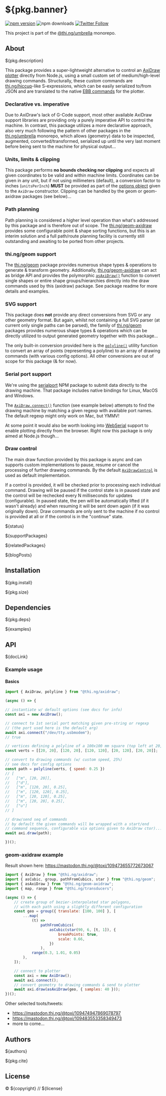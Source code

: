 # ${pkg.banner}

[![npm version](https://img.shields.io/npm/v/${pkg.name}.svg)](https://www.npmjs.com/package/${pkg.name})
![npm downloads](https://img.shields.io/npm/dm/${pkg.name}.svg)
[![Twitter Follow](https://img.shields.io/twitter/follow/thing_umbrella.svg?style=flat-square&label=twitter)](https://twitter.com/thing_umbrella)

This project is part of the
[@thi.ng/umbrella](https://github.com/thi-ng/umbrella/) monorepo.

<!-- TOC -->

## About

${pkg.description}

This package provides a super-lightweight alternative to control an [AxiDraw
plotter](https://axidraw.com/) directly from Node.js, using a small custom set
of medium/high-level drawing commands. Structurally, these custom commands are
[thi.ng/hiccup](https://github.com/thi-ng/umbrella/blob/develop/packages/hiccup/)-like
S-expressions, which can be easily serialized to/from JSON and are translated to
the native [EBB commands](https://evil-mad.github.io/EggBot/ebb.html) for the
plotter.

### Declarative vs. imperative

Due to AxiDraw's lack of G-Code support, most other available AxiDraw support
libraries are providing only a purely imperative API to control the machine. In
contrast, this package utilizes a more declarative approach, also very much
following the pattern of other packages in the
[thi.ng/umbrella](https://github.com/thi-ng/umbrella/) monorepo, which allows
(geometry) data to be inspected, augmented, converted/transformed, serialized up
until the very last moment before being sent to the machine for physical
output...

### Units, limits & clipping

This package performs **no bounds checking nor clipping** and expects all given
coordinates to be valid and within machine limits. Coordinates can be given in
any unit, but if not using millimeters (default), a conversion factor to inches
(`unitsPerInch`) **MUST** be provided as part of the [options
object](https://docs.thi.ng/umbrella/axidraw/interfaces/AxiDrawOpts.html) given
to the `AxiDraw` constructor. Clipping can be handled by the geom or
geom-axidraw packages (see below)...

### Path planning

Path planning is considered a higher level operation than what's addressed by
this package and is therefore out of scope. The
[thi.ng/geom-axidraw](https://github.com/thi-ng/umbrella/tree/develop/packages/geom-axidraw)
provides some configurable point & shape sorting functions, but this is an
interim solution and a full path/route planning facility is currently still
outstanding and awaiting to be ported from other projects.

### thi.ng/geom support

The [thi.ng/geom](https://github.com/thi-ng/umbrella/tree/develop/packages/geom)
package provides numerous shape types & operations to generate & transform
geometry. Additionally,
[thi.ng/geom-axidraw](https://github.com/thi-ng/umbrella/tree/develop/packages/geom-axidraw)
can act as bridge API and provides the polymorphic
[`asAxiDraw()`](https://docs.thi.ng/umbrella/geom-axidraw/functions/asAxiDraw.html)
function to convert single shapes or entire shape groups/hierarchies directly
into the draw commands used by this (axidraw) package. See package readme for
more details and examples.

### SVG support

This package does **not** provide any direct conversions from SVG or any other
geometry format. But again, whilst not containing a full SVG parser (at current
only single paths can be parsed), the family of
[thi.ng/geom](https://github.com/thi-ng/umbrella/tree/develop/packages/geom)
packages provides numerous shape types & operations which can be directly
utilized to output generated geometry together with this package...

The only built-in conversion provided here is the
[`polyline()`](https://docs.thi.ng/umbrella/axidraw/functions/polyline.html)
utility function to convert an array of points (representing a polyline) to an
array of drawing commands (with various config options). All other conversions
are out of scope for this package (& for now).

### Serial port support

We're using the [serialport](https://serialport.io/) NPM package to submit data
directly to the drawing machine. That package includes native bindings for
Linux, MacOS and Windows.

The
[`AxiDraw.connect()`](https://docs.thi.ng/umbrella/axidraw/classes/AxiDraw.html#connect)
function (see example below) attempts to find the drawing machine by matching a
given regexp with available port names. The default regexp might only work on
Mac, but YMMV!

At some point it would also be worth looking into
[WebSerial](https://developer.mozilla.org/en-US/docs/Web/API/Web_Serial_API)
support to enable plotting directly from the browser. Right now this package is
only aimed at Node.js though...

### Draw control

The main draw function provided by this package is async and can supports custom
implementations to pause, resume or cancel the processing of further drawing
commands. By the default
[`AxiDrawControl`](https://docs.thi.ng/umbrella/axidraw/classes/AxiDrawControl.html)
is used as default implementation.

If a control is provided, it will be checked prior to processing each individual
command. Drawing will be paused if the control state is in paused state and the
control will be rechecked every N milliseconds for updates (configurable). In
paused state, the pen will be automatically lifted (if it wasn't already) and
when resuming it will be sent down again (if it was originally down). Draw
commands are only sent to the machine if no control is provided at all or if the
control is in the "continue" state.

${status}

${supportPackages}

${relatedPackages}

${blogPosts}

## Installation

${pkg.install}

${pkg.size}

## Dependencies

${pkg.deps}

${examples}

## API

${docLink}

### Example usage

#### Basics

```js tangle:export/readme-basic.js
import { AxiDraw, polyline } from "@thi.ng/axidraw";

(async () => {

// instantiate w/ default options (see docs for info)
const axi = new AxiDraw();

// connect to 1st serial port matching given pre-string or regexp
// (the port used here is the default arg)
await axi.connect("/dev/tty.usbmodem");
// true

// vertices defining a polyline of a 100x100 mm square (top left at 20,20)
const verts = [[20, 20], [120, 20], [120, 120], [20, 120], [20, 20]];

// convert to drawing commands (w/ custom speed, 25%)
// see docs for config options
const path = polyline(verts, { speed: 0.25 })
// [
//   ["m", [20, 20]],
//   ["d"],
//   ["m", [120, 20], 0.25],
//   ["m", [120, 120], 0.25],
//   ["m", [20, 120], 0.25],
//   ["m", [20, 20], 0.25],
//   ["u"]
// ]

// draw/send seq of commands
// by default the given commands will be wrapped with a start/end
// command sequence, configurable via options given to AxiDraw ctor)...
await axi.draw(path);

})();
```

### geom-axidraw example

Result shown here: https://mastodon.thi.ng/@toxi/109473655772673067

```js tangle:export/readme-geom.js
import { AxiDraw } from "@thi.ng/axidraw";
import { asCubic, group, pathFromCubics, star } from "@thi.ng/geom";
import { asAxiDraw } from "@thi.ng/geom-axidraw";
import { map, range } from "@thi.ng/transducers";

(async () => {
    // create group of bezier-interpolated star polygons,
    // with each path using a slightly different configuration
    const geo = group({ translate: [100, 100] }, [
        ...map(
            (t) =>
                pathFromCubics(
                    asCubic(star(90, 6, [t, 1]), {
                        breakPoints: true,
                        scale: 0.66,
                    })
                ),
            range(0.3, 1.01, 0.05)
        ),
    ]);

    // connect to plotter
    const axi = new AxiDraw();
    await axi.connect();
    // convert geometry to drawing commands & send to plotter
    await axi.draw(asAxiDraw(geo, { samples: 40 }));
})();
```

Other selected toots/tweets:

- https://mastodon.thi.ng/@toxi/109474947869078797
- https://mastodon.thi.ng/@toxi/109483553358349473
- more to come...


## Authors

${authors}

${pkg.cite}

## License

&copy; ${copyright} // ${license}
